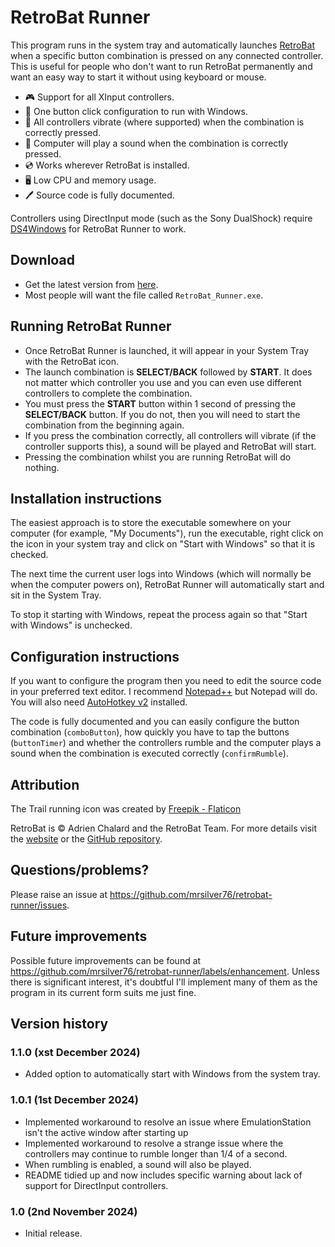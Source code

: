 # RetroBat Runner

This program runs in the system tray and automatically launches [RetroBat](https://www.retrobat.org/) when a specific button combination is pressed on any connected controller. This is useful for people who don't want to run RetroBat permanently and want an easy way to start it without using  keyboard or mouse.

* 🎮 Support for all XInput controllers.
* 🚀 One button click configuration to run with Windows.
* 📳 All controllers vibrate (where supported) when the combination is correctly pressed.
* 📢 Computer will play a sound when the combination is correctly pressed.
* 💿 Works wherever RetroBat is installed.
* 🖥️ Low CPU and memory usage.
* 🖊️ Source code is fully documented.

Controllers using DirectInput mode (such as the Sony DualShock) require [DS4Windows](https://ds4-windows.com/) for RetroBat Runner to work.

## Download

* Get the latest version from [here](https://github.com/mrsilver76/retrobat-runner/releases).
* Most people will want the file called `RetroBat_Runner.exe`.

## Running RetroBat Runner

* Once RetroBat Runner is launched, it will appear in your System Tray with the RetroBat icon.
* The launch combination is **SELECT/BACK** followed by **START**. It does not matter which controller you use and you can even use different controllers to complete the combination.
* You must press the **START** button within 1 second of pressing the **SELECT/BACK** button. If you do not, then you will need to start the combination from the beginning again.
* If you press the combination correctly, all controllers will vibrate (if the controller supports this), a sound will be played and RetroBat will start.
* Pressing the combination whilst you are running RetroBat will do nothing.

## Installation instructions

The easiest approach is to store the executable somewhere on your computer (for example, "My Documents"), run the executable, right click on the icon in your system tray and click on "Start with Windows" so that it is checked.

The next time the current user logs into Windows (which will normally be when the computer powers on), RetroBat Runner will automatically start and sit in the System Tray.

To stop it starting with Windows, repeat the process again so that "Start with Windows" is unchecked.

## Configuration instructions

If you want to configure the program then you need to edit the source code in your preferred text editor. I recommend [Notepad++](https://notepad-plus-plus.org/) but Notepad will do. You will also need [AutoHotkey v2](https://www.autohotkey.com/) installed.

The code is fully documented and you can easily configure the button combination (`comboButton`), how quickly you have to tap the buttons (`buttonTimer`) and whether the controllers rumble and the computer plays a sound when the combination is executed correctly (`confirmRumble`).

## Attribution

The Trail running icon was created by [Freepik - Flaticon](https://www.flaticon.com/free-icons/trail-running)

RetroBat is &copy; Adrien Chalard and the RetroBat Team. For more details visit the [website](https://www.retrobat.org/) or the [GitHub repository](https://github.com/RetroBat-Official). 

## Questions/problems?

Please raise an issue at https://github.com/mrsilver76/retrobat-runner/issues.

## Future improvements

Possible future improvements can be found at https://github.com/mrsilver76/retrobat-runner/labels/enhancement. Unless there is significant interest, it's doubtful I'll implement many of them as the program in its current form suits me just fine.

## Version history

### 1.1.0 (xst December 2024)
 - Added option to automatically start with Windows from the system tray.

### 1.0.1 (1st December 2024)
- Implemented workaround to resolve an issue where EmulationStation isn't the active window after starting up
- Implemented workaround to resolve a strange issue where the controllers may continue to rumble longer than 1/4 of a second.
- When rumbling is enabled, a sound will also be played.
- README tidied up and now includes specific warning about lack of support for DirectInput controllers.

### 1.0 (2nd November 2024)
- Initial release.

